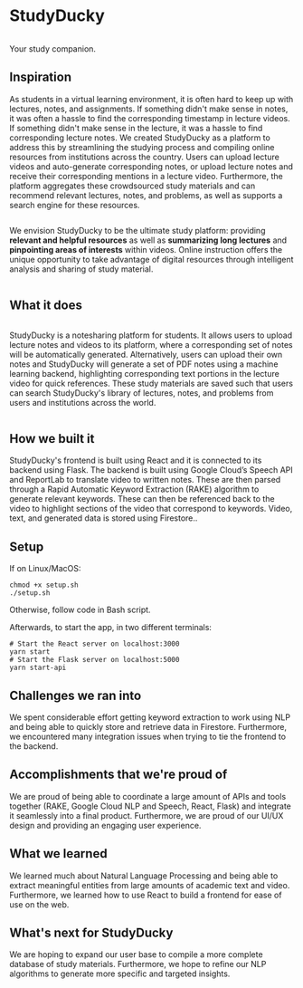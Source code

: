 # StudyDucky
<p align="center">  
  <img src="https://raw.githubusercontent.com/gracejiang/study-ducky/master/images/logo.png" alt="">
</p>

Your study companion.

## Inspiration
As students in a virtual learning environment, it is often hard to keep up with lectures, notes, and assignments. If something didn't make sense in notes, it was often a hassle to find the corresponding timestamp in lecture videos. If something didn't make sense in the lecture, it was a hassle to find corresponding lecture notes. We created StudyDucky as a platform to address this by streamlining the studying process and compiling online resources from institutions across the country. Users can upload lecture videos and auto-generate corresponding notes, or upload lecture notes and receive their corresponding mentions in a lecture video. Furthermore, the platform aggregates these crowdsourced study materials and can recommend relevant lectures, notes, and problems, as well as supports a search engine for these resources. 

<p align="center">  
  <img src="https://raw.githubusercontent.com/gracejiang/study-ducky/master/images/splash.png" alt="">
</p>

We envision StudyDucky to be the ultimate study platform: providing **relevant and helpful resources** as well as **summarizing long lectures** and **pinpointing areas of interests** within videos. Online instruction offers the unique opportunity to take advantage of digital resources through intelligent analysis and sharing of study material.

<p align="center">  
  <img src="https://raw.githubusercontent.com/gracejiang/study-ducky/master/images/explore.png" alt="">
</p>

## What it does

<p align="center">  
  <img src="https://raw.githubusercontent.com/gracejiang/study-ducky/master/images/search.png" alt="">
</p>

StudyDucky is a notesharing platform for students. It allows users to upload lecture notes and videos to its platform, where a corresponding set of notes will be automatically generated. Alternatively, users can upload their own notes and StudyDucky will generate a set of PDF notes using a machine learning backend, highlighting corresponding text portions in the lecture video for quick references. These study materials are saved such that users can search StudyDucky's library of lectures, notes, and problems from users and institutions across the world. 

<p align="center">  
  <img src="https://raw.githubusercontent.com/gracejiang/study-ducky/master/images/details.png" alt="">
</p>

## How we built it
StudyDucky's frontend is built using React and it is connected to its backend using Flask. The backend is built using Google Cloud’s Speech API and ReportLab to translate video to written notes. These are then parsed through a Rapid Automatic Keyword Extraction (RAKE) algorithm to generate relevant keywords. These can then be referenced back to the video to highlight sections of the video that correspond to keywords. Video, text, and generated data is stored using Firestore..

## Setup
If on Linux/MacOS:
```
chmod +x setup.sh
./setup.sh
```
Otherwise, follow code in Bash script.

Afterwards, to start the app, in two different terminals:
```
# Start the React server on localhost:3000
yarn start
# Start the Flask server on localhost:5000
yarn start-api
```

## Challenges we ran into
We spent considerable effort getting keyword extraction to work using NLP and being able to quickly store and retrieve data in Firestore. Furthermore, we encountered many integration issues when trying to tie the frontend to the backend. 

## Accomplishments that we're proud of
We are proud of being able to coordinate a large amount of APIs and tools together (RAKE, Google Cloud NLP and Speech, React, Flask) and integrate it seamlessly into a final product. Furthermore, we are proud of our UI/UX design and providing an engaging user experience.

## What we learned
We learned much about Natural Language Processing and being able to extract meaningful entities from large amounts of academic text and video. Furthermore, we learned how to use React to build a frontend for ease of use on the web.

## What's next for StudyDucky
We are hoping to expand our user base to compile a more complete database of study materials. Furthermore, we hope to refine our NLP algorithms to generate more specific and targeted insights.


